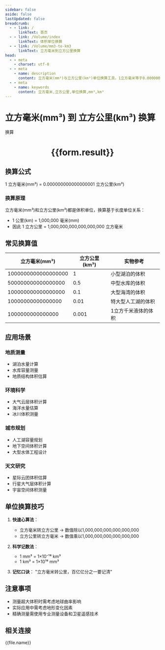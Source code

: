 ```yaml
---
sidebar: false
aside: false
lastUpdated: false
breadcrumb:
  - - link: /
      linkText: 首页
  - - link: /Volume/index
      linkText: 体积单位换算
  - - link: /Volume/mm3-to-km3
      linkText: 立方毫米到立方公里换算
head:
  - - meta
    - charset: utf-8
  - - meta
    - name: description
      content: 立方毫米(mm³)与立方公里(km³)单位换算工具，1立方毫米等于0.000000000000000001立方公里。
  - - meta
    - name: keywords
      content: 立方毫米,立方公里,单位换算,mm³,km³
---
```


# 立方毫米(mm³) 到 立方公里(km³) 换算

<script setup>
import { onMounted, reactive, inject ,ref  } from 'vue'
import { NButton,NForm ,NFormItem,NInput,NInputNumber,NSelect,NCard,useMessage ,NGrid ,NGi } from 'naive-ui'
import { defineClientComponent } from 'vitepress'
import { Volume } from '../../files';

const convert = inject('convert')
const formRef = ref(null);
const rules = {
  number:{
    required: true,
    type: 'number',
    trigger: "blur"
  }
}
const form = reactive({
  number:null,
  result:'',
  title:'立方毫米(mm³)到立方公里(km³)换算'
})

const convertHandler = (e) => {
  e.preventDefault();
  formRef.value?.validate((errors)=>{
    if (!errors) {
      form.result = `${form.number} mm³ = ${convert(form.number).from('mm3').to('km3')} km³`
    }
  })
}
</script>

<n-form size="large" :model="form" ref='formRef' :rules="rules">
  <n-form-item label="数值" path="number">
    <n-input-number size="large" style="width:100%" :min="0" v-model:value="form.number" placeholder="请输入立方毫米数值" />
  </n-form-item>
  <n-form-item>
    <n-button type="info" style="width:100%" @click="convertHandler">换算</n-button>
  </n-form-item>
</n-form>
<n-card embedded :bordered="false" hoverable>
  <div style="text-align:center">
    <h1>{{form.result}}</h1>
  </div>
</n-card>

## 换算公式
1 立方毫米(mm³) = 0.000000000000000001 立方公里(km³)

### 换算原理
立方毫米(mm³)和立方公里(km³)都是体积单位，换算基于长度单位关系：
- 1 公里(km) = 1,000,000 毫米(mm)
- 因此 1 立方公里 = 1,000,000,000,000,000,000 立方毫米

## 常见换算值
| 立方毫米(mm³) | 立方公里(km³) | 实物参考                 |
|--------------|--------------|--------------------------|
| 1000000000000000000 | 1       | 小型湖泊的体积            |
| 500000000000000000 | 0.5     | 中型水库的体积            |
| 100000000000000000 | 0.1     | 大型海湾的体积            |
| 10000000000000000 | 0.01    | 特大型人工湖的体积        |
| 1000000000000000 | 0.001   | 1立方千米液体的体积       |

## 应用场景
### 地质测量
- 湖泊水量计算
- 水库容量测量
- 地质结构体积估算

### 环境科学  
- 大气云层体积计算
- 海洋水量估算
- 冰川体积测量

### 城市规划
- 人工湖容量规划
- 地下空间体积计算
- 大型水体工程设计

### 天文研究
- 星际云团体积估算
- 行星大气层体积计算
- 宇宙空间体积测量

## 单位换算技巧
1. **快速心算法**：
   - 立方毫米转立方公里 → 数值除以1,000,000,000,000,000,000
   - 立方公里转立方毫米 → 数值乘以1,000,000,000,000,000,000

2. **科学记数法**：
   - 1 mm³ = 1×10⁻¹⁸ km³
   - 1 km³ = 1×10¹⁸ mm³

3. **记忆口诀**：
   "立方毫米转公里，百亿亿分之一要记清"

## 注意事项
- 测量超大体积时需考虑地球曲率影响
- 实际应用中需考虑地形变化因素
- 精确测量需使用专业测量设备和卫星遥感技术

## 相关连接
<n-grid x-gap="12" :cols="2">
  <n-gi v-for="(file, index) in Volume" :key="index">
    <n-button
      text
      tag="a"
      :href="file.path"
      type="info"
    >
      {{file.name}}
    </n-button>
  </n-gi>
</n-grid>